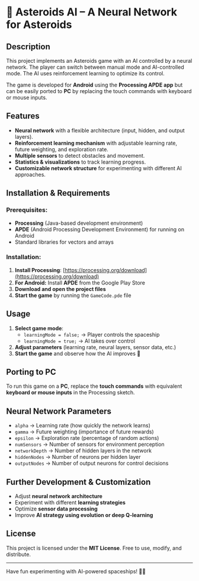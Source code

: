 # 🚀 Asteroids AI – A Neural Network for Asteroids

## **Description**

This project implements an Asteroids game with an AI controlled by a neural network. The player can switch between manual mode and AI-controlled mode. The AI uses reinforcement learning to optimize its control.

The game is developed for **Android** using the **Processing APDE app** but can be easily ported to **PC** by replacing the touch commands with keyboard or mouse inputs.

## **Features**

- **Neural network** with a flexible architecture (input, hidden, and output layers).
- **Reinforcement learning mechanism** with adjustable learning rate, future weighting, and exploration rate.
- **Multiple sensors** to detect obstacles and movement.
- **Statistics & visualizations** to track learning progress.
- **Customizable network structure** for experimenting with different AI approaches.

## **Installation & Requirements**

### Prerequisites:

- **Processing** (Java-based development environment)
- **APDE** (Android Processing Development Environment) for running on Android
- Standard libraries for vectors and arrays

### Installation:

1. **Install Processing**: [https://processing.org/download](https://processing.org/download)
2. **For Android:** Install **APDE** from the Google Play Store
3. **Download and open the project files**
4. **Start the game** by running the `GameCode.pde` file

## **Usage**

1. **Select game mode**:
   - `learningMode = false;` → Player controls the spaceship
   - `learningMode = true;` → AI takes over control
2. **Adjust parameters** (learning rate, neural layers, sensor data, etc.)
3. **Start the game** and observe how the AI improves 🚀

## **Porting to PC**

To run this game on a **PC**, replace the **touch commands** with equivalent **keyboard or mouse inputs** in the Processing sketch.

## **Neural Network Parameters**

- `alpha` → Learning rate (how quickly the network learns)
- `gamma` → Future weighting (importance of future rewards)
- `epsilon` → Exploration rate (percentage of random actions)
- `numSensors` → Number of sensors for environment perception
- `networkDepth` → Number of hidden layers in the network
- `hiddenNodes` → Number of neurons per hidden layer
- `outputNodes` → Number of output neurons for control decisions

## **Further Development & Customization**

- Adjust **neural network architecture**
- Experiment with different **learning strategies**
- Optimize **sensor data processing**
- Improve **AI strategy using evolution or deep Q-learning**

## **License**

This project is licensed under the **MIT License**. Free to use, modify, and distribute.

---

Have fun experimenting with AI-powered spaceships! 🚀😃
